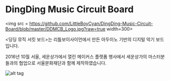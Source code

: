 # DingDing Music Circuit Board

<img src = https://github.com/LittleBoyCyan/DingDing-Music-Circuit-Board/blob/master/DDMCB_Logo.jpg?raw=true width=300>

<딩딩 뮤직 서킷 보드>는 리틀보이사이언에서 만든 아두이노 기반의 디지털 악기 보드 입니다. 

2016년 10월 서울, 세운상가에서 열린 메이커스 플랫폼 행사에서 세운상가의 마스터분들과의 협업으로 서울문화재단과 함께 제작하였습니다. 

![alt tag](https://dl.dropboxusercontent.com/u/18945577/Github%20-%20LittleBoyCyan/DingDingMusicCircuitBoard.jpg)
